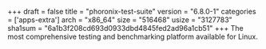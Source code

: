 +++
draft = false
title = "phoronix-test-suite"
version = "6.8.0-1"
categories = ['apps-extra']
arch = "x86_64"
size = "516468"
usize = "3127783"
sha1sum = "6a1b3f208cd693d0933dbd4845fed2ad96a1cb51"
+++
The most comprehensive testing and benchmarking platform available for Linux.